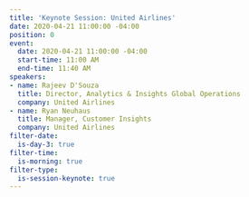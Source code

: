 ```yaml
---
title: 'Keynote Session: United Airlines'
date: 2020-04-21 11:00:00 -04:00
position: 0
event:
  date: 2020-04-21 11:00:00 -04:00
  start-time: 11:00 AM
  end-time: 11:40 AM
speakers:
- name: Rajeev D'Souza
  title: Director, Analytics & Insights Global Operations
  company: United Airlines
- name: Ryan Neuhaus
  title: Manager, Customer Insights
  company: United Airlines
filter-date:
  is-day-3: true
filter-time:
  is-morning: true
filter-type:
  is-session-keynote: true
---
```


